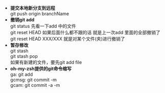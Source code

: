 - **提交本地新分支到远程**   
git push origin branchName
- **撤销git add**   
git status 先看一下add 中的文件    
git reset HEAD 如果后面什么都不跟的话 就是上一次add 里面的全部撤销了    
git reset HEAD XXX/XXX 就是对某个文件(夹)进行撤销了  
- **暂存修改**   
git stash   
git stash pop   
如果有新建的文件，要先git add file   
- **oh-my-zsh提供的git命令缩写**    
ga:  git add  
gcmsg:  git commit -m   
gcam:  git commit -a -m


